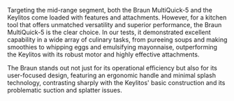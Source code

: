 Targeting the mid-range segment, both the Braun MultiQuick-5 and the Keylitos come loaded with features and attachments. However, for a kitchen tool that offers unmatched versatility and superior performance, the Braun MultiQuick-5 is the clear choice. In our tests, it demonstrated excellent capability in a wide array of culinary tasks, from pureeing soups and making smoothies to whipping eggs and emulsifying mayonnaise, outperforming the Keylitos with its robust motor and highly effective attachments.

The Braun stands out not just for its operational efficiency but also for its user-focused design, featuring an ergonomic handle and minimal splash technology, contrasting sharply with the Keylitos' basic construction and its problematic suction and splatter issues.